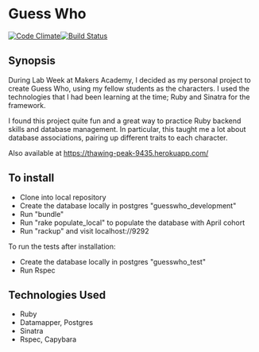Guess Who
=======================

[![Code Climate](https://codeclimate.com/github/dwatson62/Guess-Who/badges/gpa.svg)](https://codeclimate.com/github/dwatson62/Guess-Who)[![Build Status](https://travis-ci.org/dwatson62/Guess-Who.svg?branch=travis)](https://travis-ci.org/dwatson62/Guess-Who)

## Synopsis

During Lab Week at Makers Academy, I decided as my personal project to create Guess Who, using my fellow students as the characters. I used the technologies that I had been learning at the time; Ruby and Sinatra for the framework.

I found this project quite fun and a great way to practice Ruby backend skills and database management. In particular, this taught me a lot about database associations, pairing up different traits to each character.

Also available at https://thawing-peak-9435.herokuapp.com/

## To install

- Clone into local repository
- Create the database locally in postgres "guesswho_development"
- Run "bundle"
- Run "rake populate_local" to populate the database with April cohort
- Run "rackup" and visit localhost://9292

To run the tests after installation:

- Create the database locally in postgres "guesswho_test"
- Run Rspec

## Technologies Used

- Ruby
- Datamapper, Postgres
- Sinatra
- Rspec, Capybara
